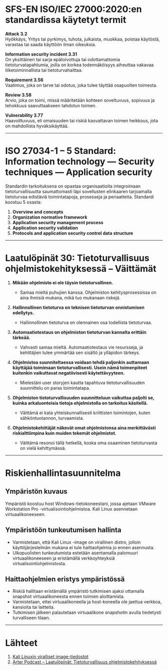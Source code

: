 # SFS-EN ISO/IEC 27000:2020:en standardissa käytetyt termit

**Attack 3.2**  
Hyökkäys, Yritys tai pyrkimys, tuhota, julkaista, muokkaa, poistaa käytöstä, varastaa tai saada käyttöön ilman oikeuksia.

**Information security incident 3.31**  
On yksittäinen tai sarja epätoivottuja tai odottamattomia tietoturvatapahtumia, joilla on korkea todennäköisyys aiheuttaa vakavaa liiketoiminnallista tai tietoturvahaittaa.

**Requirement 3.56**  
Vaatimus, joka on tarve tai odotus, joka tulee täyttää osapuolten toimesta.

**Review 3.58**  
Arvio, joka on toimi, missä määritetään kohteen soveltuvuus, sopivuus ja tehokkuus saavuttaakseen tahdotun toimen.

**Vulnerability 3.77**  
Haavoittuvuus, eli omaisuuden tai riskiä kasvattavan toimen heikkous, jota on mahdollista hyväksikäyttää.

---

# ISO 27034-1 – 5 Standard: Information technology — Security techniques ― Application security

Standardin tarkoituksena on opastaa organisaatioita integroimaan tietoturvallisuutta saumattomasti läpi sovellusten elinkaaren tarjoamalla tietoturvaa edistäviä toimintatapoja, prosesseja ja periaatteita. Standardi koostuu 5 osasta:

1. **Overview and concepts**
2. **Organization normative framework**
3. **Application security management process**
4. **Application security validation**
5. **Protocols and application security control data structure**

---

# Laatulöpinät 30: Tietoturvallisuus ohjelmistokehityksessä – Väittämät

1. **Mikään ohjelmisto ei ole täysin tietoturvallinen.**  
   - Samaa mieltä puhujien kanssa. Ohjelmiston kehitysprosessissa on aina ihmisiä mukana, mikä tuo mukanaan riskejä.

2. **Hallinnollinen tietoturva on teknisen tietoturvan onnistumisen edellytys.**  
   - Hallinnollinen tietoturva on olennainen osa todellista tietoturvaa.

3. **Automaatiotestaus on ohjelmiston tietoturvan kannalta erittäin tärkeää.**  
   - Vahvasti samaa mieltä. Automaatiotestaus vie resursseja, ja kehittäjien tulee ymmärtää sen sisältö ja ylläpidon tärkeys.

4. **Ohjelmistoa suunniteltaessa voidaan tehdä paljonkin auttamaan käyttäjää toimimaan tietoturvallisesti. Usein nämä toimenpiteet kuitenkin vaikuttavat negatiivisesti käytettävyyteen.**  
   - Mielestäni user storyjen kautta tapahtuva tietoturvallisuuden suunnittelu on paras toimintatapa.

5. **Ohjelmiston tietoturvallisuuden suunnitteluun vaikuttaa paljolti se, kuinka arkaluonteisia tietoja ohjelmistolla on tarkoitus käsitellä.**  
   - Väittämä ei kata yhteiskunnallisesti kriittisten toimintojen, kuten sähköntuotannon, turvaamista.

6. **Ohjelmistokehittäjät näkevät omat ohjelmistonsa aina merkittävästi riskialttiimpina kuin muiden tekemät ohjelmistot.**  
   - Väittämä resonoi tällä hetkellä, koska oma osaaminen tietoturvasta on vielä kehittymässä.

---

# Riskienhallintasuunnitelma

## Ympäristön kuvaus

Ympäristö koostuu host Windows-tietokoneestani, jossa ajetaan VMware Workstation Pro -virtualisointiohjelmistoa. Kali Linux asennetaan virtuaalikoneeseen.

## Ympäristöön tunkeutumisen hallinta

- Varmistetaan, että Kali Linux -image on virallinen distro, jolloin käyttöjärjestelmän mukana ei tule haittaohjelmia jo ennen asennusta.
- Ulkopuolisten tunkeutumista estetään asentamalla palomuuri virtuaalikoneeseen ja eristämällä verkkoyhteyksiä virtualisointiohjelmistosta.

## Haittaohjelmien eristys ympäristössä

- Riskiä hallitaan eristämällä ympäristö tutkimisen ajaksi ottamalla snapshot virtuaalikoneesta ennen toimien aloittamista.
- Varmistetaan, ettei virtuaalikoneella ja host-koneella ole jaettua verkkoa, kansioita tai laitteita.
- Tutkimisen jälkeen palautetaan virtuaalikone snapshotin avulla tiedetysti turvalliseen tilaan.

---

# Lähteet

1. [Kali Linuxin viralliset image-tiedostot](https://www.kali.org/docs/introduction/download-official-kali-linux-images/)
2. [Arter Podcast – Laatulöpinät: Tietoturvallisuus ohjelmistokehityksessä](https://www.arter.fi/podcast/laatulopinat-podcast-tietoturvallisuus-ohjelmistokehityksessa-tarkastele-kokonaisuutta-ja-hyodynna-viitekehykset/)
